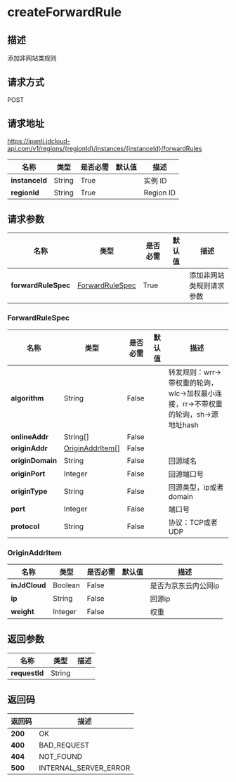 # createForwardRule


## 描述
添加非网站类规则

## 请求方式
POST

## 请求地址
https://ipanti.jdcloud-api.com/v1/regions/{regionId}/instances/{instanceId}/forwardRules

|名称|类型|是否必需|默认值|描述|
|---|---|---|---|---|
|**instanceId**|String|True||实例 ID|
|**regionId**|String|True||Region ID|

## 请求参数
|名称|类型|是否必需|默认值|描述|
|---|---|---|---|---|
|**forwardRuleSpec**|[ForwardRuleSpec](##ForwardRuleSpec)|True||添加非网站类规则请求参数|

### <a name="ForwardRuleSpec">ForwardRuleSpec</a>
|名称|类型|是否必需|默认值|描述|
|---|---|---|---|---|
|**algorithm**|String|False||转发规则：wrr->带权重的轮询，wlc->加权最小连接，rr->不带权重的轮询，sh->源地址hash|
|**onlineAddr**|String[]|False|||
|**originAddr**|[OriginAddrItem[]](##OriginAddrItem)|False|||
|**originDomain**|String|False||回源域名|
|**originPort**|Integer|False||回源端口号|
|**originType**|String|False||回源类型，ip或者domain|
|**port**|Integer|False||端口号|
|**protocol**|String|False||协议：TCP或者UDP|
### <a name="OriginAddrItem">OriginAddrItem</a>
|名称|类型|是否必需|默认值|描述|
|---|---|---|---|---|
|**inJdCloud**|Boolean|False||是否为京东云内公网ip|
|**ip**|String|False||回源ip|
|**weight**|Integer|False||权重|

## 返回参数
|名称|类型|描述|
|---|---|---|
|**requestId**|String||



## 返回码
|返回码|描述|
|---|---|
|**200**|OK|
|**400**|BAD_REQUEST|
|**404**|NOT_FOUND|
|**500**|INTERNAL_SERVER_ERROR|
